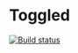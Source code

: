 Toggled
=======
[![Build status](https://ci.appveyor.com/api/projects/status/sgd8juq9pitr2o8l?svg=true)](https://ci.appveyor.com/project/johnduhart/toggled)